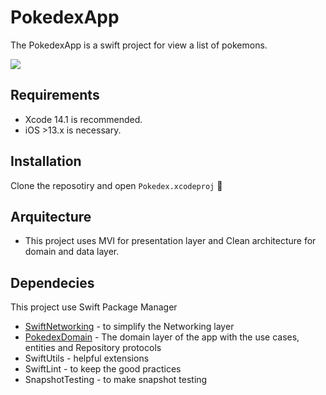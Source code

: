 # PokedexApp

The PokedexApp is a swift project for view a list of pokemons.

<img src="https://i.imgur.com/0uhOMA4.png" />

## Requirements

* Xcode 14.1 is recommended.
* iOS >13.x is necessary.


## Installation

Clone the reposotiry and open `Pokedex.xcodeproj` 👏

## Arquitecture

* This project uses MVI for presentation layer and Clean architecture for domain and data layer.

## Dependecies

This project use Swift Package Manager 

* [SwiftNetworking](https://github.com/NickMano/SwiftNetworking) - to simplify the Networking layer
* [PokedexDomain](https://github.com/NickMano/PokedexDomain) - The domain layer of the app with the use cases, entities and Repository protocols
* SwiftUtils - helpful extensions
* SwiftLint - to keep the good practices
* SnapshotTesting - to make snapshot testing
